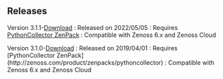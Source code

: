 Releases
--------

Version 3.1.1-<a rel="nofollow" class="external" href="https://delivery.zenoss.com/">Download</a>
:   Released on 2022/05/05
:   Requires [PythonCollector ZenPack](http://zenoss.com/product/zenpacks/pythoncollector)
:   Compatible with Zenoss 6.x and Zenoss Cloud

<p>
Version 3.1.0-<a rel="nofollow" class="external" href="https://delivery.zenoss.com/">Download</a>
:   Released on 2019/04/01
:   Requires [PythonCollector ZenPack](http://zenoss.com/product/zenpacks/pythoncollector)
:   Compatible with Zenoss 6.x and Zenoss Cloud


